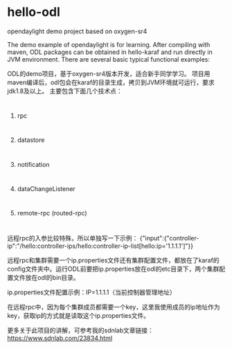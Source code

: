 # hello-odl
opendaylight demo project
based on oxygen-sr4

The demo example of opendaylight is for learning.
After compiling with maven, ODL packages can be obtained in hello-karaf and run directly in JVM environment.
There are several basic typical functional examples:

ODL的demo项目，基于oxygen-sr4版本开发，适合新手同学学习。
项目用maven编译后，odl包会在karaf的目录生成，拷贝到JVM环境就可运行，要求jdk1.8及以上。
主要包含下面几个技术点：

#
1) rpc
#
2) datastore
#
3) notification
#
4) dataChangeListener
#
5) remote-rpc (routed-rpc)
#

远程rpc的入参比较特殊，所以单独写一下示例：
{"input":{"controller-ip":"/hello:controller-ips/hello:controller-ip-list[hello:ip='1.1.1.1']"}}

远程rpc和集群需要一个ip.properties文件还有集群配置文件，都放在了karaf的config文件夹中。运行ODL前要把ip.properties放在odl的etc目录下，两个集群配置文件放在odl的bin目录。

ip.properties文件配置示例：IP=1.1.1.1（当前控制器管理地址）

在远程rpc中，因为每个集群成员都需要一个key，这里我使用成员的ip地址作为key，获取ip的方式就是读取这个ip.properties文件。

更多关于此项目的讲解，可参考我的sdnlab文章链接：https://www.sdnlab.com/23834.html
